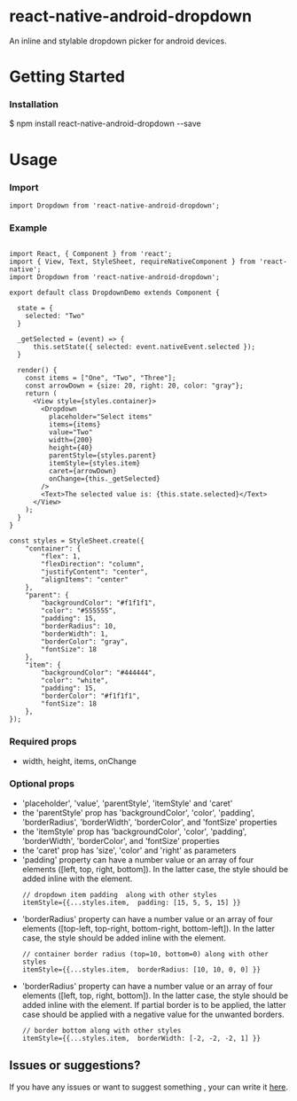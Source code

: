 # react-native-android-dropdown

An inline and stylable dropdown picker for android devices.

# Getting Started

### Installation
$ npm install react-native-android-dropdown --save

# Usage

### Import

```import Dropdown from 'react-native-android-dropdown';```

### Example

```

import React, { Component } from 'react';
import { View, Text, StyleSheet, requireNativeComponent } from 'react-native';
import Dropdown from 'react-native-android-dropdown';

export default class DropdownDemo extends Component {

  state = {
    selected: "Two"
  }

  _getSelected = (event) => {
      this.setState({ selected: event.nativeEvent.selected });
  }

  render() {
    const items = ["One", "Two", "Three"];
    const arrowDown = {size: 20, right: 20, color: "gray"};
    return (
      <View style={styles.container}>
        <Dropdown 
          placeholder="Select items" 
          items={items} 
          value="Two" 
          width={200} 
          height={40} 
          parentStyle={styles.parent} 
          itemStyle={styles.item}
          caret={arrowDown} 
          onChange={this._getSelected} 
        />
        <Text>The selected value is: {this.state.selected}</Text>
      </View>
    );
  }
}

const styles = StyleSheet.create({
    "container": {
        "flex": 1,
        "flexDirection": "column",
        "justifyContent": "center",
        "alignItems": "center"
    },
    "parent": {
        "backgroundColor": "#f1f1f1",
        "color": "#555555",
        "padding": 15,  
        "borderRadius": 10,  
        "borderWidth": 1,
        "borderColor": "gray",
        "fontSize": 18
    },
    "item": { 
        "backgroundColor": "#444444",
        "color": "white",
        "padding": 15,  
        "borderColor": "#f1f1f1",
        "fontSize": 18
    },
});

```

### Required props
 - width, height, items, onChange

### Optional props
 - 'placeholder', 'value', 'parentStyle', 'itemStyle' and 'caret'
 - the 'parentStyle' prop has 'backgroundColor', 'color', 'padding', 'borderRadius', 'borderWidth', 'borderColor',
   and 'fontSize' properties 
 - the 'itemStyle' prop has 'backgroundColor', 'color', 'padding', 'borderWidth', 'borderColor',
   and 'fontSize' properties
 - the 'caret' prop has 'size', 'color' and 'right' as parameters
 - 'padding' property can have a number value or an array of four elements ([left, top, right, bottom]). 
   In the latter case, the style should be added inline with the element.
   ```
   // dropdown item padding  along with other styles
   itemStyle={{...styles.item,  padding: [15, 5, 5, 15] }}
   ```
 - 'borderRadius' property can have a number value or an array of four elements 
   ([top-left, top-right, bottom-right, bottom-left]). In the latter case, 
   the style should be added inline with the element.
   ```
   // container border radius (top=10, bottom=0) along with other styles
   itemStyle={{...styles.item,  borderRadius: [10, 10, 0, 0] }}
   ```
 - 'borderRadius' property can have a number value or an array of four elements 
   ([left, top, right, bottom]). In the latter case, 
   the style should be added inline with the element. If partial border is to be applied,
   the latter case should be applied with a negative value for the unwanted borders.
   ```
   // border bottom along with other styles
   itemStyle={{...styles.item,  borderWidth: [-2, -2, -2, 1] }}
   ```

## Issues or suggestions?
If you have any issues or want to suggest something , your can write it [here](https://github.com/Asaye/react-native-android-dropdown/issues).
